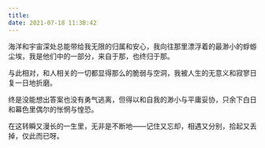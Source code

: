 ```yaml
---
title: 
date: 2021-07-18 11:38:42
---
```

<!-- 定义是尤其可怕的一种行为，正如同观测带来的可能性坍缩一般，对人的物化与符号化恰巧始于对其存在过程及本身有意识或无意识的定义。一个人不应该被定义，但值得被解构和重组。 -->

海洋和宇宙深处总能带给我无限的归属和安心，我向往那里漂浮着的最渺小的蜉蝣尘埃，我是他们中的一部分，来自于那，也终归于那。

与此相对，和人相关的一切都显得那么的脆弱与空洞，我被人生的无意义和寂寥日复一日地折磨。

终是没能想出答案也没有勇气逃离，但得以和自我的渺小与平庸妥协，只余下白日和幕色里偶尔的怅惘与惶恐。

在这转瞬又漫长的一生里，无非是不断地——记住又忘却，相遇又分别，拾起又丢掉，仅此而已呀。